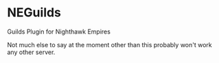 # NEGuilds
Guilds Plugin for Nighthawk Empires

Not much else to say at the moment other than this probably won't work any other server.

